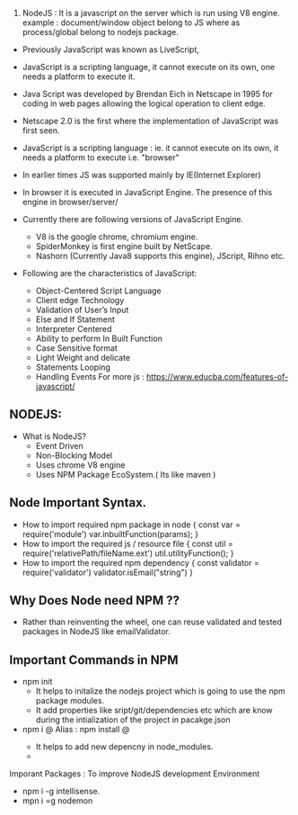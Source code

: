 1) NodeJS : It is a javascript on the server which is run using V8 engine. 
example : document/window object belong to JS where as process/global belong to nodejs package. 

- Previously JavaScript was known as LiveScript,

- JavaScript is a scripting language, it cannot execute on its own, one needs a platform to execute it.

- Java Script was developed by Brendan Eich in Netscape in 1995 for coding in web pages allowing the logical operation to client edge. 

- Netscape 2.0 is the first where the implementation of JavaScript was first seen. 

- JavaScript is a scripting language : ie. it cannot execute on its own, it needs a platform to execute i.e. "browser"

- In earlier times JS was supported mainly by IE(Internet Explorer)

- In browser it is executed in JavaScript Engine. The presence of this engine in browser/server/

- Currently there are following versions of JavaScript Engine.
    - V8 is the google chrome, chromium engine.
    - SpiderMonkey is first engine built by NetScape.
    - Nashorn (Currently Java8 supports this engine), JScript, Rihno etc. 

- Following are the characteristics of JavaScript:

    * Object-Centered Script Language
    * Client edge Technology
    * Validation of User’s Input
    * Else and If Statement
    * Interpreter Centered
    * Ability to perform In Built Function
    * Case Sensitive format
    * Light Weight and delicate
    * Statements Looping
    * Handling Events
For more js : https://www.educba.com/features-of-javascript/

NODEJS:
--------
- What is NodeJS?
    - Event Driven
    - Non-Blocking Model 
    - Uses chrome V8 engine
    - Uses NPM Package EcoSystem.( Its like maven  )

Node Important Syntax. 
-----------------------
 - How to import required npm package in node
    {
        const var =  require('module') 
        var.inbuiltFunction(params);
    }
 - How to import the required js / resource file
    {
        const util = require('relativePath/fileName.ext')
        util.utilityFunction();
    }
 - How to import the required npm dependency 
    {
        const validator = require('validator')
        validator.isEmail("string")
    }

Why Does Node need NPM ??
---------------------------
 - Rather than reinventing the wheel, one can reuse validated and tested packages in NodeJS like emailValidator.

 Important Commands in NPM
 -------------------------- 
 - npm init 
    * It helps to initalize the nodejs project which is going to use the npm package modules. 
    * It add properties like sript/git/dependencies etc which are know during the      intialization of the project in pacakge.json
- npm i <pacakgename>@<version> 
    Alias : npm install <pacakagename>@<version>
    * It helps to add new depencny in node_modules.
    * 


Imporant Packages : To improve NodeJS development Environment 
- npm i -g intellisense.
- mpn i =g nodemon


